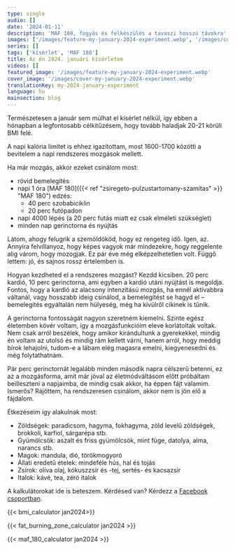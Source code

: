```yaml
---
type: single
audio: []
date: '2024-01-11'
description: 'MAF 180, fogyás és felkészülés a tavaszi hosszú távokra'
images: ['/images/feature-my-january-2024-experiment.webp', '/images/cover-my-january-2024-experiment.webp']
series: []
tags: ['kísérlet', 'MAF 180']
title: Az én 2024. januári kísérletem
videos: []
featured_image: '/images/feature-my-january-2024-experiment.webp'
cover_image: '/images/cover-my-january-2024-experiment.webp'
translationKey: my-2024-january-experiment
language: hu
mainsection: blog
---
```

Természetesen a január sem múlhat el kísérlet nélkül, így ebben a hónapban a legfontosabb célkitűzésem, hogy tovább haladjak 20-21 körüli BMI felé.

A napi kalória limitet is ehhez igazítottam, most 1600-1700 közötti a bevitelem a napi rendszeres mozgások mellett.

Ha már mozgás, akkor ezeket csinálom most:

- rövid bemelegítés
- napi 1 óra [MAF 180]({{< ref "zsiregeto-pulzustartomany-szamitas" >}} "MAF 180") edzés:
    - 40 perc szobabiciklin
    - 20 perc futópadon
- napi 4000 lépés (a 20 perc futás miatt ez csak elméleti szükséglet)
- minden nap gerinctorna és nyújtás

Látom, ahogy felugrik a szemöldököd, hogy ez rengeteg idő. Igen, az. Annyira felvillanyoz, hogy képes vagyok már mindezekre, hogy reggelente alig várom, hogy mozogjak. Ez pár éve még elképzelhetetlen volt. Függő lettem: jó, és sajnos rossz értelemben is.

Hogyan kezdheted el a rendszeres mozgást? Kezdd kicsiben. 20 perc kardió, 10 perc gerinctorna, ami egyben a kardió utáni nyújtást is megoldja. Fontos, hogy a kardió az alacsony intenzitású mozgás, ha ennél aktívabbra váltanál, vagy hosszabb ideig csinálod, a bemelegítést se hagyd el – bemelegítés egyáltalán nem hülyeség, még ha kívülről cikinek is tűnik.

A gerinctorna fontosságát nagyon szeretném kiemelni. Szinte egész életemben kövér voltam, így a mozgásfunkcióim eleve korlátoltak voltak. Nem csak arról beszélek, hogy amikor kirándultunk a gyerekekkel, mindig én voltam az utolsó és mindig rám kellett várni, hanem arról, hogy meddig bírok lehajolni, tudom-e a lábam elég magasra emelni, kiegyenesedni és még folytathatnám.

Pár perc gerinctornát legalább minden második napra célszerű betenni, ez az a mozgásforma, amit már jóval az életmódváltásom előtt próbáltam beilleszteni a napjaimba, de mindig csak akkor, ha éppen fájt valamim. Ismerős? Rájöttem, ha rendszeresen csinálom, akkor nem is jön elő a fájdalom.

Étkezéseim így alakulnak most:

- Zöldségek: paradicsom, hagyma, fokhagyma, zöld levelű zöldségek, brokkoli, karfiol, sárgarépa stb.
- Gyümölcsök: aszalt és friss gyümölcsök, mint füge, datolya, alma, narancs stb.
- Magok: mandula, dió, törökmogyoró
- Állati eredetű ételek: mindeféle hús, hal és tojás
- Zsírok: olíva olaj, kókuszzsír és -tej, sertés- és kacsazsír
- Italok: kávé, tea, zéró italok


A kalkulátorokat ide is beteszem. Kérdésed van? Kérdezz a [Facebook csoportban](https://www.facebook.com/groups/1098348161611343 "Facebook csoport").

{{< bmi_calculator jan2024>}}

{{< fat_burning_zone_calculator jan2024 >}}

{{< maf_180_calculator jan2024 >}}

